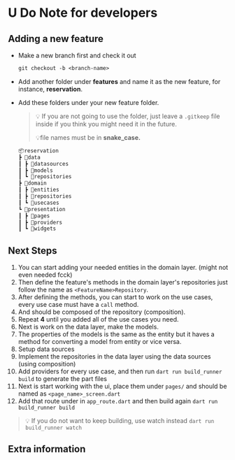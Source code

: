 # U Do Note for developers

## Adding a new feature

- Make a new branch first and check it out
  
    ```txt
    git checkout -b <branch-name>
    ```

- Add another folder under **features** and name it as the new feature, for instance, **reservation**.

- Add these folders under your new feature folder.

    > 💡 If you are not going to use the folder, just leave a `.gitkeep` file inside if you think you might need it in the future.
    >
    >💡file names must be in **snake_case.**

    ```txt
    📦reservation
    ┣ 📂data
    ┃ ┣ 📂datasources
    ┃ ┣ 📂models
    ┃ ┗ 📂repositories
    ┣ 📂domain
    ┃ ┣ 📂entities
    ┃ ┣ 📂repositories
    ┃ ┗ 📂usecases
    ┗ 📂presentation
    ┃ ┣ 📂pages
    ┃ ┣ 📂providers
    ┃ ┗ 📂widgets
    ```

## Next Steps

1. You can start adding your needed entities in the domain layer. (might not even needed fcck)
2. Then define the feature's methods in the domain layer's repositories just follow the name as `<FeatureName>Repository`.
3. After defining the methods, you can start to work on the use cases, every use case must have a `call` method.
4. And should be composed of the repository (composition).
5. Repeat **4** until you added all of the use cases you need.
6. Next is work on the data layer, make the models.
7. The properties of the models is the same as the entity but it haves a method for converting a model from entity or vice versa.
8. Setup data sources
9. Implement the repositories in the data layer using the data sources (using composition)
10. Add providers for every use case, and then run `dart run build_runner build` to generate the part files
11. Next is start working with the ui, place them under `pages/` and should be named as `<page_name>_screen.dart`
12. Add that route under in `app_route.dart` and then build again `dart run build_runner build`

> 💡 If you do not want to keep building, use watch instead `dart run build_runner watch`

## Extra information
